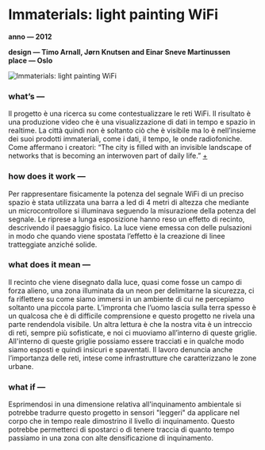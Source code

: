 # Immaterials: light painting WiFi #  
**anno — 2012**

**design — Timo Arnall, Jørn Knutsen and Einar Sneve Martinussen**   
**place — Oslo**     

![Immaterials: light painting WiFi](https://i.imgur.com/3TnZPdm.png)

### what’s — ###
Il progetto è una ricerca su come contestualizzare le reti WiFi. Il risultato è una produzione video che è una visualizzazione di dati in tempo e spazio in realtime. La città quindi non è soltanto ciò che è visibile ma lo è nell’insieme dei suoi prodotti immateriali, come i dati, il tempo, le onde radiofoniche. Come affermano i creatori: “The city is filled with an invisible landscape of networks that is becoming an interwoven part of daily life.” [+](http://voyoslo.com/projects/immaterials-wifi-light-painting/)


### how does it work — ###
Per rappresentare fisicamente la potenza del segnale WiFi di un preciso spazio è stata utilizzata una barra a led di 4 metri di altezza che mediante un microcontrollore si illuminava seguendo la misurazione della potenza del segnale. Le riprese a lunga esposizione hanno reso un effetto di recinto, descrivendo il paesaggio fisico. La luce viene emessa con delle pulsazioni in modo che quando viene spostata l’effetto è la creazione di linee tratteggiate anziché solide.

### what does it mean — ###
Il recinto che viene disegnato dalla luce, quasi come fosse un campo di forza alieno, una zona illuminata da un neon per delimitarne la sicurezza, ci fa riflettere su come siamo immersi in un ambiente di cui ne percepiamo soltanto una piccola parte.
L’impronta che l’uomo lascia sulla terra spesso è un qualcosa che è di difficile comprensione e questo progetto ne rivela una parte rendendola visibile. Un altra lettura è che la nostra vita è un intreccio di reti, sempre più sofisticate, e noi ci muoviamo all’interno di queste griglie. All'interno di queste griglie possiamo essere tracciati e in qualche modo siamo esposti e quindi insicuri e spaventati. 
Il lavoro denuncia anche l’importanza delle reti, intese come infrastrutture che caratterizzano le zone urbane.

### what if — ###
Esprimendosi in una dimensione relativa all'inquinamento ambientale si potrebbe tradurre questo progetto in sensori "leggeri" da applicare nel corpo che in tempo reale dimostrino il livello di inquinamento. Questo potrebbe permetterci di spostarci o di tenere traccia di quanto tempo passiamo in una zona con alte densificazione di inquinamento. 
